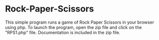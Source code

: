 # Rock-Paper-Scissors
This simple program runs a game of Rock Paper Scissors in your browser using php.
To launch the program, open the zip file and click on the "RPS1.php" file. Documentation is included in the zip file.
